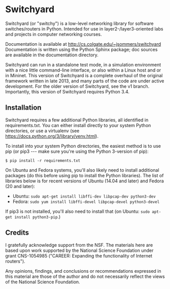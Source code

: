 Switchyard
==========

Switchyard (or "switchy") is a low-level networking library for software switches/routers in Python.  Intended for use in layer2-/layer3-oriented labs and projects in computer networking courses.

Documentation is available at http://cs.colgate.edu/~jsommers/switchyard
Documentation is written using the Python Sphinx package; doc sources are
available in the documentation directory.  

Switchyard can run in a standalone test mode, in a simulation environment with a nice little command-line interface, or also within a Linux host and or in Mininet.  This version of Switchyard is a complete overhaul of the original framework written in late 2013, and many parts of the code are under active development.  For the older version of Switchyard, see the v1 branch.  Importantly, this version of Switchyard requires Python 3.4.

Installation
------------

Switchyard requires a few additional Python libraries, all identified in requirements.txt.  You can either install directly to your system Python directories, or use a virtualenv (see https://docs.python.org/3/library/venv.html).  

To install into your system Python directories, the easiest method is to use pip (or pip3 --- make sure you're using the Python 3-version of pip):

    $ pip install -r requirements.txt

On Ubuntu and Fedora systems, you'll also likely need to install additional packages (do this before using pip to install the Python libraries).  The list of libraries below is for recent versions of Ubuntu (14.04 and later) and Fedora (20 and later):

 * Ubuntu: `sudo apt-get install libffi-dev libpcap-dev python3-dev`
 * Fedora: `sudo yum install libffi-devel libpcap-devel python3-devel`

If pip3 is not installed, you'll also need to install that (on Ubuntu: `sudo apt-get install python3-pip`.)

Credits
-------

I gratefully acknowledge support from the NSF.  The materials here are
based upon work supported by the National Science Foundation under
grant CNS-1054985 ("CAREER: Expanding the functionality of Internet
routers").

Any opinions, findings, and conclusions or recommendations expressed
in this material are those of the author and do not necessarily
reflect the views of the National Science Foundation.
